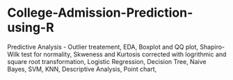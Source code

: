 # College-Admission-Prediction-using-R
Predictive Analysis -
Outlier treatement, 
EDA,
Boxplot and QQ plot,
Shapiro-Wilk test for normality,
Skweness and Kurtosis corrected with logrithmic and square root transformation, 
Logistic Regression,
Decision Tree,
Naive Bayes,
SVM,
KNN,
Descriptive Analysis,
Point chart,
